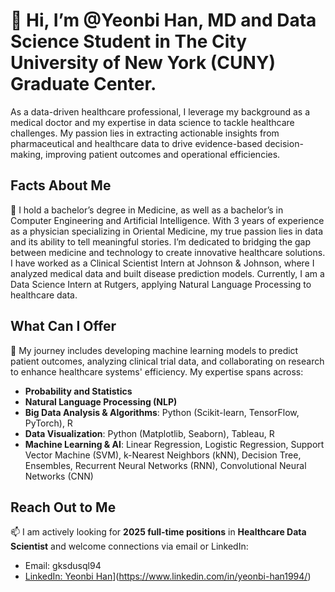 # 👋  Hi, I’m @Yeonbi Han, MD and Data Science Student in The City University of New York (CUNY) Graduate Center.
As a data-driven healthcare professional, I leverage my background as a medical doctor and my expertise in data science  to tackle healthcare challenges. My passion lies in extracting actionable insights from pharmaceutical and healthcare 
data to drive evidence-based decision-making, improving patient outcomes and operational efficiencies.

## Facts About Me
👀 I hold a bachelor’s degree in Medicine, as well as a bachelor’s in Computer Engineering and Artificial Intelligence. With 3 years of experience as a physician specializing in Oriental Medicine, my true passion lies in data and its ability to tell meaningful stories. I’m dedicated to bridging the gap between medicine and technology to create innovative healthcare solutions. I have worked as a Clinical Scientist Intern at Johnson & Johnson, where I analyzed medical data and built disease prediction models. Currently, I am a Data Science Intern at Rutgers, applying Natural Language Processing to healthcare data.

## What Can I Offer
🌱 My journey includes developing machine learning models to predict patient outcomes, analyzing clinical trial data, and collaborating on research to enhance healthcare systems' efficiency. My expertise spans across:

- **Probability and Statistics**
- **Natural Language Processing (NLP)**
- **Big Data Analysis & Algorithms**: Python (Scikit-learn, TensorFlow, PyTorch), R
- **Data Visualization**: Python (Matplotlib, Seaborn), Tableau, R
- **Machine Learning & AI**: Linear Regression, Logistic Regression, Support Vector Machine (SVM), k-Nearest Neighbors (kNN), Decision Tree, Ensembles, Recurrent Neural Networks (RNN), Convolutional Neural Networks (CNN)

## Reach Out to Me
📫 I am actively looking for **2025 full-time positions** in **Healthcare Data Scientist** and welcome connections via email or LinkedIn:

- Email: gksdusql94
- [LinkedIn: Yeonbi Han]([https://www.linkedin.com)](https://www.linkedin.com/in/yeonbi-han1994/)
